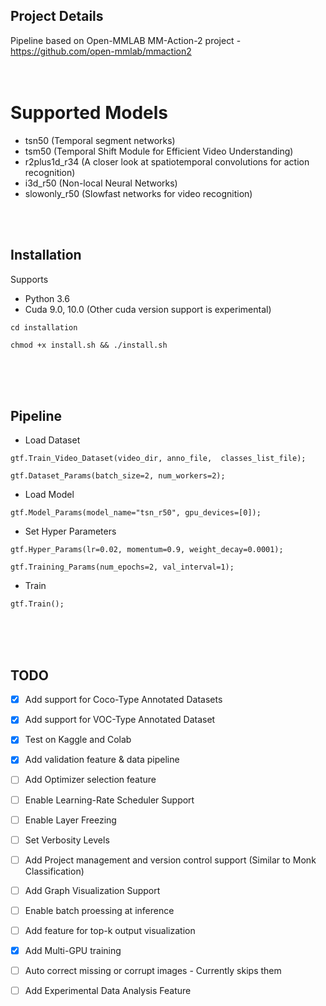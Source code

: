 ## Project Details
Pipeline based on Open-MMLAB MM-Action-2 project - https://github.com/open-mmlab/mmaction2
<br />
<br />
<br />

# Supported Models
  - tsn50 (Temporal segment networks)
  - tsm50 (Temporal Shift Module for Efficient Video Understanding)
  - r2plus1d_r34 (A closer look at spatiotemporal convolutions for action recognition)
  - i3d_r50 (Non-local Neural Networks)
  - slowonly_r50 (Slowfast networks for video recognition)
  
  
   

<br />
<br />


## Installation

Supports 
- Python 3.6
- Cuda 9.0, 10.0 (Other cuda version support is experimental)
    
`cd installation`

`chmod +x install.sh && ./install.sh`

<br />
<br />
<br />


## Pipeline

- Load Dataset

`gtf.Train_Video_Dataset(video_dir, anno_file,  classes_list_file);`

`gtf.Dataset_Params(batch_size=2, num_workers=2);`

- Load Model

`gtf.Model_Params(model_name="tsn_r50", gpu_devices=[0]);`

- Set Hyper Parameters

`gtf.Hyper_Params(lr=0.02, momentum=0.9, weight_decay=0.0001);`

`gtf.Training_Params(num_epochs=2, val_interval=1);`

- Train

`gtf.Train();`



<br />
<br />
<br />

## TODO

- [x] Add support for Coco-Type Annotated Datasets
- [x] Add support for VOC-Type Annotated Dataset
- [x] Test on Kaggle and Colab 
- [x] Add validation feature & data pipeline
- [ ] Add Optimizer selection feature
- [ ] Enable Learning-Rate Scheduler Support
- [ ] Enable Layer Freezing
- [ ] Set Verbosity Levels
- [ ] Add Project management and version control support (Similar to Monk Classification)
- [ ] Add Graph Visualization Support
- [ ] Enable batch proessing at inference
- [ ] Add feature for top-k output visualization
- [x] Add Multi-GPU training
- [ ] Auto correct missing or corrupt images - Currently skips them
- [ ] Add Experimental Data Analysis Feature


<br />
<br />
<br />
